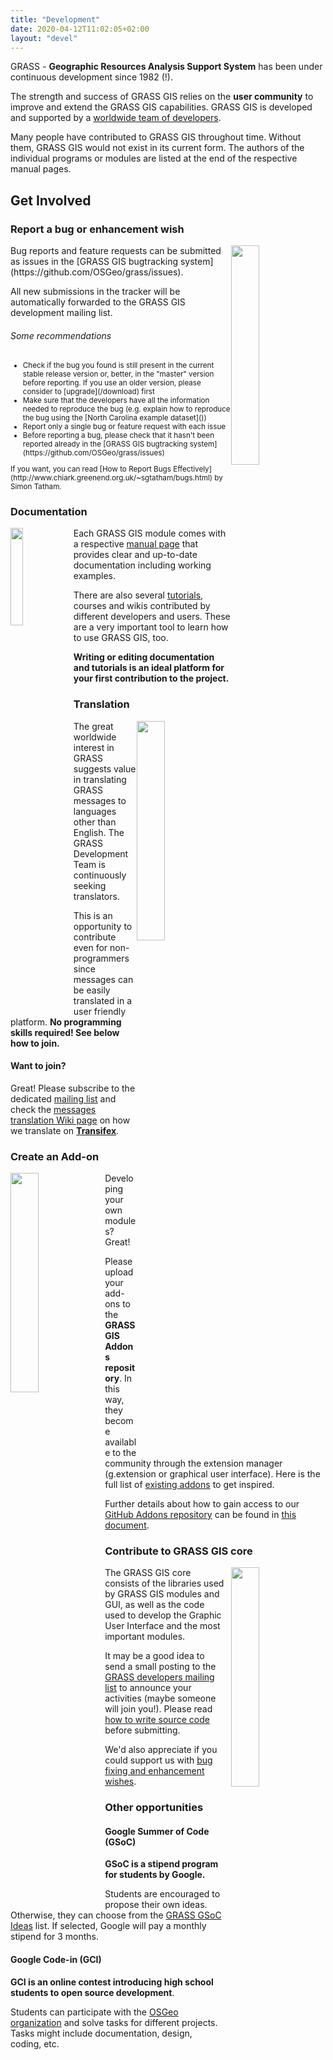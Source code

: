 ```yaml
---
title: "Development"
date: 2020-04-12T11:02:05+02:00
layout: "devel"
---
```


GRASS - **Geographic Resources Analysis Support System** has been under continuous development since 1982 (!).

The strength and success of GRASS GIS relies on the **user community** to improve and extend the GRASS GIS capabilities.
GRASS GIS is developed and supported by a [worldwide team of developers](https://github.com/OSGeo/grass/blob/master/contributors.csv).

Many people have contributed to GRASS GIS throughout time. Without them, GRASS GIS would not exist in its current form.
The authors of the individual programs or modules are listed at the end of the respective manual pages.

## Get Involved

### Report a bug or enhancement wish
<img src="../../images/bugreport.svg" width="30%" alt="" style="float:right">
Bug reports and feature requests can be submitted as issues in the [GRASS GIS bugtracking system](https://github.com/OSGeo/grass/issues).

All new submissions in the tracker will be automatically forwarded to the GRASS GIS development mailing list.

###### Some recommendations
<small>
<ul>
 <li>Check if the bug you found is still present in the current stable release version or, better, in the "master" version before reporting. If you use an older version, please consider to [upgrade](/download) first</li>
 <li>Make sure that the developers have all the information needed to reproduce the bug (e.g. explain how to reproduce the bug using the [North Carolina example dataset]())</li>
 <li>Report only a single bug or feature request with each issue</li>
 <li>Before reporting a bug, please check that it hasn't been reported already in the [GRASS GIS bugtracking system](https://github.com/OSGeo/grass/issues)</li>
</ul>
If you want, you can read [How to Report Bugs Effectively](http://www.chiark.greenend.org.uk/~sgtatham/bugs.html) by Simon Tatham.
</small>

### Documentation
<img src="../../images/document.svg" width="20%" alt="" style="float:left">

Each GRASS GIS module comes with a respective [manual page](/learn/manuals) that provides clear and up-to-date documentation including working examples.

There are also several [tutorials](/learn/tutorials), courses and wikis contributed by different developers and users. These are a very important tool to learn how to use GRASS GIS, too.

**Writing or editing documentation and tutorials is an ideal platform for your first contribution to the project.**

### Translation
<img src="../../images/translation.svg" width="30%" alt="" style="float:right">
The great worldwide interest in GRASS suggests value in translating GRASS messages to languages other than English. 
The GRASS Development Team is continuously seeking translators.

This is an opportunity to contribute even for non-programmers since messages can be easily translated in a user friendly platform. 
**No programming skills required! See below how to join.**

#### Want to join?

Great! Please subscribe to the dedicated [mailing list](http://lists.osgeo.org/mailman/listinfo/grass-translations)
and check the [messages translation Wiki page](http://grasswiki.osgeo.org/wiki/GRASS_messages_translation)
on how we translate on [**Transifex**](https://www.transifex.com/grass-gis/grass7/).

### Create an Add-on
<img src="../../images/addons.svg" width="30%" alt="" style="float:left">
Developing your own modules? Great! 

Please upload your add-ons to the **GRASS GIS Addons repository**. In this way, they become available to the community
through the extension manager (g.extension or graphical user interface). 
Here is the full list of [existing addons](https://grass.osgeo.org/grass7/manuals/addons/) to get inspired.

Further details about how to gain access to our [GitHub Addons repository](https://github.com/OSGeo/grass-addons/) can be
found in [this document](https://trac.osgeo.org/grass/wiki/HowToContribute#WriteaccesstotheGRASSaddonsrepository).

### Contribute to GRASS GIS core
<img src="../../images/core_devel.svg" width="30%" alt="" style="float:right;padding-left:10px">
The GRASS GIS core consists of the libraries used by GRASS GIS modules and GUI, as well as the code used to develop the Graphic User Interface and the most important modules.

It may be a good idea to send a small posting to the [GRASS developers mailing list](http://lists.osgeo.org/mailman/listinfo/grass-dev) to announce your activities
(maybe someone will join you!). Please read [how to write source code](https://trac.osgeo.org/grass/wiki/HowToProgram) before submitting. 

We'd also appreciate if you could support us with [bug fixing and enhancement wishes](https://github.com/OSGeo/grass/issues).

### Other opportunities

#### Google Summer of Code (GSoC)

**GSoC is a stipend program for students by Google.**

Students are encouraged to propose their own ideas. Otherwise, they can choose from the 
[GRASS GSoC Ideas](http://trac.osgeo.org/grass/wiki/GSoC) list. If selected, Google 
will pay a monthly stipend for 3 months.

#### Google Code-in (GCI)

**GCI is an online contest introducing high school students to open source development**.

Students can participate with the [OSGeo organization](https://codein.withgoogle.com/organizations/osgeo/) 
and solve tasks for different projects. Tasks might include documentation, design, coding, etc.
